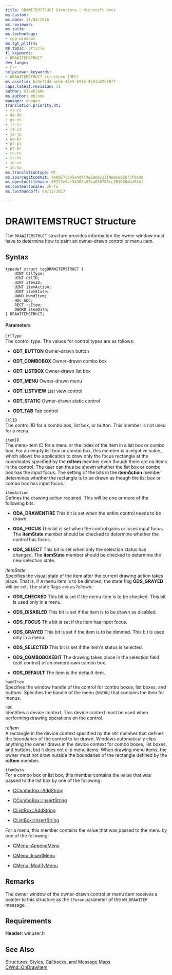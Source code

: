 ```yaml
---
title: DRAWITEMSTRUCT Structure | Microsoft Docs
ms.custom: 
ms.date: 11/04/2016
ms.reviewer: 
ms.suite: 
ms.technology:
- cpp-windows
ms.tgt_pltfrm: 
ms.topic: article
f1_keywords:
- DRAWITEMSTRUCT
dev_langs:
- C++
helpviewer_keywords:
- DRAWITEMSTRUCT structure [MFC]
ms.assetid: ba9ef1d4-aebb-45e9-b956-4b81a02e50f7
caps.latest.revision: 11
author: mikeblome
ms.author: mblome
manager: ghogen
translation.priority.ht:
- cs-cz
- de-de
- es-es
- fr-fr
- it-it
- ja-jp
- ko-kr
- pl-pl
- pt-br
- ru-ru
- tr-tr
- zh-cn
- zh-tw
ms.translationtype: MT
ms.sourcegitcommit: 4e0027c345e4d414e28e8232f9e9ced2b73f0add
ms.openlocfilehash: 65319e8cf34302a37ba030705ec701698abd54bf
ms.contentlocale: zh-tw
ms.lasthandoff: 09/12/2017

---
```

# <a name="drawitemstruct-structure"></a>DRAWITEMSTRUCT Structure
The `DRAWITEMSTRUCT` structure provides information the owner window must have to determine how to paint an owner-drawn control or menu item.  
  
## <a name="syntax"></a>Syntax  
  
```  
typedef struct tagDRAWITEMSTRUCT {  
    UINT CtlType;  
    UINT CtlID;  
    UINT itemID;  
    UINT itemAction;  
    UINT itemState;  
    HWND hwndItem;  
    HDC hDC;  
    RECT rcItem;  
    DWORD itemData;  
} DRAWITEMSTRUCT;  
```  
  
#### <a name="parameters"></a>Parameters  
 `CtlType`  
 The control type. The values for control types are as follows:  
  
- **ODT_BUTTON** Owner-drawn button  
  
- **ODT_COMBOBOX** Owner-drawn combo box  
  
- **ODT_LISTBOX** Owner-drawn list box  
  
- **ODT_MENU** Owner-drawn menu  
  
- **ODT_LISTVIEW** List view control  
  
- **ODT_STATIC** Owner-drawn static control  
  
- **ODT_TAB** Tab control  
  
 `CtlID`  
 The control ID for a combo box, list box, or button. This member is not used for a menu.  
  
 `itemID`  
 The menu-item ID for a menu or the index of the item in a list box or combo box. For an empty list box or combo box, this member is a negative value, which allows the application to draw only the focus rectangle at the coordinates specified by the **rcItem** member even though there are no items in the control. The user can thus be shown whether the list box or combo box has the input focus. The setting of the bits in the **itemAction** member determines whether the rectangle is to be drawn as though the list box or combo box has input focus.  
  
 `itemAction`  
 Defines the drawing action required. This will be one or more of the following bits:  
  
- **ODA_DRAWENTIRE** This bit is set when the entire control needs to be drawn.  
  
- **ODA_FOCUS** This bit is set when the control gains or loses input focus. The **itemState** member should be checked to determine whether the control has focus.  
  
- **ODA_SELECT** This bit is set when only the selection status has changed. The **itemState** member should be checked to determine the new selection state.  
  
 *itemState*  
 Specifies the visual state of the item after the current drawing action takes place. That is, if a menu item is to be dimmed, the state flag **ODS_GRAYED** will be set. The state flags are as follows:  
  
- **ODS_CHECKED** This bit is set if the menu item is to be checked. This bit is used only in a menu.  
  
- **ODS_DISABLED** This bit is set if the item is to be drawn as disabled.  
  
- **ODS_FOCUS** This bit is set if the item has input focus.  
  
- **ODS_GRAYED** This bit is set if the item is to be dimmed. This bit is used only in a menu.  
  
- **ODS_SELECTED** This bit is set if the item's status is selected.  
  
- **ODS_COMBOBOXEDIT** The drawing takes place in the selection field (edit control) of an ownerdrawn combo box.  
  
- **ODS_DEFAULT** The item is the default item.  
  
 `hwndItem`  
 Specifies the window handle of the control for combo boxes, list boxes, and buttons. Specifies the handle of the menu (`HMENU`) that contains the item for menus.  
  
 `hDC`  
 Identifies a device context. This device context must be used when performing drawing operations on the control.  
  
 *rcItem*  
 A rectangle in the device context specified by the `hDC` member that defines the boundaries of the control to be drawn. Windows automatically clips anything the owner draws in the device context for combo boxes, list boxes, and buttons, but it does not clip menu items. When drawing menu items, the owner must not draw outside the boundaries of the rectangle defined by the **rcItem** member.  
  
 `itemData`  
 For a combo box or list box, this member contains the value that was passed to the list box by one of the following:  
  
- [CComboBox::AddString](../../mfc/reference/ccombobox-class.md#addstring)  
  
- [CComboBox::InsertString](../../mfc/reference/ccombobox-class.md#insertstring)  
  
- [CListBox::AddString](../../mfc/reference/clistbox-class.md#addstring)  
  
- [CListBox::InsertString](../../mfc/reference/clistbox-class.md#insertstring)  
  
 For a menu, this member contains the value that was passed to the menu by one of the following:  
  
- [CMenu::AppendMenu](../../mfc/reference/cmenu-class.md#appendmenu)  
  
- [CMenu::InsertMenu](../../mfc/reference/cmenu-class.md#insertmenu)  
  
- [CMenu::ModifyMenu](../../mfc/reference/cmenu-class.md#modifymenu)  
  
## <a name="remarks"></a>Remarks  
 The owner window of the owner-drawn control or menu item receives a pointer to this structure as the `lParam` parameter of the `WM_DRAWITEM` message.  
  
## <a name="requirements"></a>Requirements  
 **Header:** winuser.h  
  
## <a name="see-also"></a>See Also  
 [Structures, Styles, Callbacks, and Message Maps](../../mfc/reference/structures-styles-callbacks-and-message-maps.md)   
 [CWnd::OnDrawItem](../../mfc/reference/cwnd-class.md#ondrawitem)


